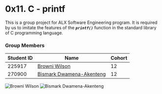 # 0x11. C - printf
This is a group project for ALX Software Engineering program. It is required by us to imitate the features of the <code>***printf()***</code> function in the standard library of C programming language.

### Group Members
| Student ID | Name                     | Cohort |
| ---------- | ------------------------ | ------ |
| 225917     | [Browni Wilson](/browniwils/printf)| 12     |
| 270900     | [Bismark Dwamena-Akenteng](/Dabtechub) | 12     |

![Browni Wilson](https://s3.amazonaws.com/alx-intranet.hbtn.io/users/photos/000/225/917/thumb/profile16.jpg?X-Amz-Algorithm=AWS4-HMAC-SHA256&X-Amz-Credential=AKIARDDGGGOUSBVO6H7D%2F20230327%2Fus-east-1%2Fs3%2Faws4_request&X-Amz-Date=20230327T143245Z&X-Amz-Expires=600&X-Amz-SignedHeaders=host&X-Amz-Signature=bdb5f6a8240d40039d7e96d54a74b03bbb44cc0e2aec3ede098a43aafb5e5bb9)
![Bismark Dwamena-Akenteng](https://s3.amazonaws.com/alx-intranet.hbtn.io/users/photos/000/270/900/thumb/IMG-20230116-WA0015.jpg?X-Amz-Algorithm=AWS4-HMAC-SHA256&X-Amz-Credential=AKIARDDGGGOUSBVO6H7D%2F20230327%2Fus-east-1%2Fs3%2Faws4_request&X-Amz-Date=20230327T143441Z&X-Amz-Expires=600&X-Amz-SignedHeaders=host&X-Amz-Signature=dba2cddbee957b395408699f23b283b2b95a70775b03effbff90d2391edd03d8)
